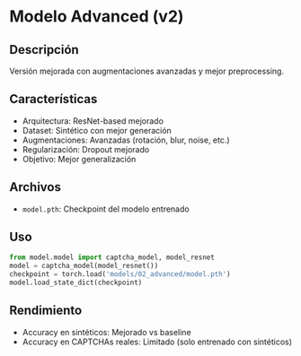 # Modelo Advanced (v2)

## Descripción  
Versión mejorada con augmentaciones avanzadas y mejor preprocessing.

## Características
- Arquitectura: ResNet-based mejorado
- Dataset: Sintético con mejor generación
- Augmentaciones: Avanzadas (rotación, blur, noise, etc.)
- Regularización: Dropout mejorado
- Objetivo: Mejor generalización

## Archivos
- `model.pth`: Checkpoint del modelo entrenado

## Uso
```python
from model.model import captcha_model, model_resnet
model = captcha_model(model_resnet())
checkpoint = torch.load('models/02_advanced/model.pth')
model.load_state_dict(checkpoint)
```

## Rendimiento
- Accuracy en sintéticos: Mejorado vs baseline
- Accuracy en CAPTCHAs reales: Limitado (solo entrenado con sintéticos)
